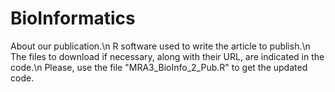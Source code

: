 # BioInformatics
About our publication.\n
R software used to write the article to publish.\n
The files to download if necessary, along with their URL, are indicated in the code.\n
Please, use the file "MRA3_BioInfo_2_Pub.R" to get the updated code.
